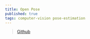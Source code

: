```yaml
---
title: Open Pose
published: true
tags: computer-vision pose-estimation
---
```

> [Github](https://github.com/CMU-Perceptual-Computing-Lab/openpose)
